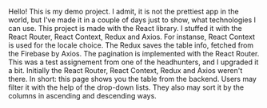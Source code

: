 Hello! This is my demo project. I admit, it is not the prettiest app in the world, but I've made it in a couple of days just to show, what technologies I can use.
This project is made with the React library. I stuffed it with the React Router, React Context, Redux and Axios.
For instanse, React Context is used for the locale choice. The Redux saves the table info, fetched from the Firebase by Axios. The pagination is implemented with the React Router.
This was a test assignement from one of the headhunters, and I upgraded it a bit. Initially the React Router, React Context, Redux and Axios weren't there.
In short: this page shows you the table from the backend. Users may filter it with the help of the drop-down lists. They also may sort it by the columns in ascending and descending ways.
